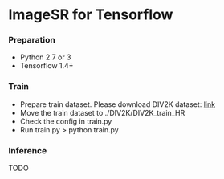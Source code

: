 # ImageSR for Tensorflow
### Preparation
- Python 2.7 or 3
- Tensorflow 1.4+
### Train
- Prepare train dataset. Please download DIV2K dataset:
[link](http://data.vision.ee.ethz.ch/cvl/DIV2K/DIV2K_train_HR.zip)
- Move the train dataset to ./DIV2K/DIV2K_train_HR
- Check the config in train.py
- Run train.py > python train.py
### Inference
TODO
